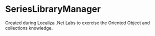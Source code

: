 # SeriesLibraryManager

Created during Localiza .Net Labs to exercise the Oriented Object and collections knowledge.

